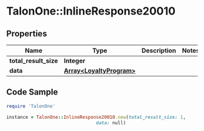 # TalonOne::InlineResponse20010

## Properties

Name | Type | Description | Notes
------------ | ------------- | ------------- | -------------
**total_result_size** | **Integer** |  | 
**data** | [**Array&lt;LoyaltyProgram&gt;**](LoyaltyProgram.md) |  | 

## Code Sample

```ruby
require 'TalonOne'

instance = TalonOne::InlineResponse20010.new(total_result_size: 1,
                                 data: null)
```


